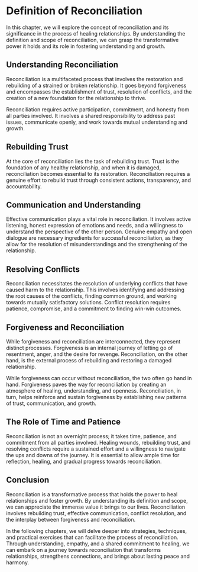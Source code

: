 Definition of Reconciliation
=====================================

In this chapter, we will explore the concept of reconciliation and its significance in the process of healing relationships. By understanding the definition and scope of reconciliation, we can grasp the transformative power it holds and its role in fostering understanding and growth.

**Understanding Reconciliation**
--------------------------------

Reconciliation is a multifaceted process that involves the restoration and rebuilding of a strained or broken relationship. It goes beyond forgiveness and encompasses the establishment of trust, resolution of conflicts, and the creation of a new foundation for the relationship to thrive.

Reconciliation requires active participation, commitment, and honesty from all parties involved. It involves a shared responsibility to address past issues, communicate openly, and work towards mutual understanding and growth.

**Rebuilding Trust**
--------------------

At the core of reconciliation lies the task of rebuilding trust. Trust is the foundation of any healthy relationship, and when it is damaged, reconciliation becomes essential to its restoration. Reconciliation requires a genuine effort to rebuild trust through consistent actions, transparency, and accountability.

**Communication and Understanding**
-----------------------------------

Effective communication plays a vital role in reconciliation. It involves active listening, honest expression of emotions and needs, and a willingness to understand the perspective of the other person. Genuine empathy and open dialogue are necessary ingredients for successful reconciliation, as they allow for the resolution of misunderstandings and the strengthening of the relationship.

**Resolving Conflicts**
-----------------------

Reconciliation necessitates the resolution of underlying conflicts that have caused harm to the relationship. This involves identifying and addressing the root causes of the conflicts, finding common ground, and working towards mutually satisfactory solutions. Conflict resolution requires patience, compromise, and a commitment to finding win-win outcomes.

**Forgiveness and Reconciliation**
----------------------------------

While forgiveness and reconciliation are interconnected, they represent distinct processes. Forgiveness is an internal journey of letting go of resentment, anger, and the desire for revenge. Reconciliation, on the other hand, is the external process of rebuilding and restoring a damaged relationship.

While forgiveness can occur without reconciliation, the two often go hand in hand. Forgiveness paves the way for reconciliation by creating an atmosphere of healing, understanding, and openness. Reconciliation, in turn, helps reinforce and sustain forgiveness by establishing new patterns of trust, communication, and growth.

**The Role of Time and Patience**
---------------------------------

Reconciliation is not an overnight process; it takes time, patience, and commitment from all parties involved. Healing wounds, rebuilding trust, and resolving conflicts require a sustained effort and a willingness to navigate the ups and downs of the journey. It is essential to allow ample time for reflection, healing, and gradual progress towards reconciliation.

**Conclusion**
--------------

Reconciliation is a transformative process that holds the power to heal relationships and foster growth. By understanding its definition and scope, we can appreciate the immense value it brings to our lives. Reconciliation involves rebuilding trust, effective communication, conflict resolution, and the interplay between forgiveness and reconciliation.

In the following chapters, we will delve deeper into strategies, techniques, and practical exercises that can facilitate the process of reconciliation. Through understanding, empathy, and a shared commitment to healing, we can embark on a journey towards reconciliation that transforms relationships, strengthens connections, and brings about lasting peace and harmony.
